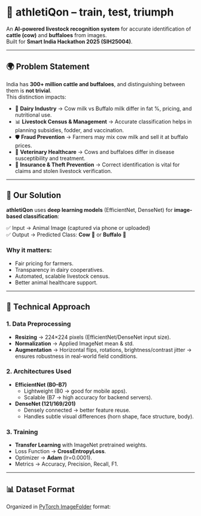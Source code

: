 # 🐄 athletiQon – train, test, triumph

An **AI-powered livestock recognition system** for accurate identification of **cattle (cow)** and **buffaloes** from images.  
Built for **Smart India Hackathon 2025 (SIH25004)**.  

---

## 🌍 Problem Statement

India has **300+ million cattle and buffaloes**, and distinguishing between them is **not trivial**.  
This distinction impacts:

- 🥛 **Dairy Industry** → Cow milk vs Buffalo milk differ in fat %, pricing, and nutritional use.  
- 📊 **Livestock Census & Management** → Accurate classification helps in planning subsidies, fodder, and vaccination.  
- 🛡 **Fraud Prevention** → Farmers may mix cow milk and sell it at buffalo prices.  
- 💉 **Veterinary Healthcare** → Cows and buffaloes differ in disease susceptibility and treatment.  
- 🔐 **Insurance & Theft Prevention** → Correct identification is vital for claims and stolen livestock verification.  

---

## 🎯 Our Solution

**athletiQon** uses **deep learning models** (EfficientNet, DenseNet) for **image-based classification**:  

✅ Input → Animal Image (captured via phone or uploaded)  
✅ Output → Predicted Class: **Cow** 🐄 or **Buffalo** 🐃  

### Why it matters:
- Fair pricing for farmers.  
- Transparency in dairy cooperatives.  
- Automated, scalable livestock census.  
- Better animal healthcare support.  

---

## 🧠 Technical Approach

### 1. Data Preprocessing
- **Resizing** → 224×224 pixels (EfficientNet/DenseNet input size).  
- **Normalization** → Applied ImageNet mean & std.  
- **Augmentation** → Horizontal flips, rotations, brightness/contrast jitter → ensures robustness in real-world field conditions.  

### 2. Architectures Used
- **EfficientNet (B0–B7)**  
  - Lightweight (B0 → good for mobile apps).  
  - Scalable (B7 → high accuracy for backend servers).  
- **DenseNet (121/169/201)**  
  - Densely connected → better feature reuse.  
  - Handles subtle visual differences (horn shape, face structure, body).  

### 3. Training
- **Transfer Learning** with ImageNet pretrained weights.  
- Loss Function → **CrossEntropyLoss**.  
- Optimizer → **Adam** (lr=0.0001).  
- Metrics → Accuracy, Precision, Recall, F1.  

---

## 📊 Dataset Format

Organized in [PyTorch ImageFolder](https://pytorch.org/vision/stable/datasets.html#imagefolder) format:

